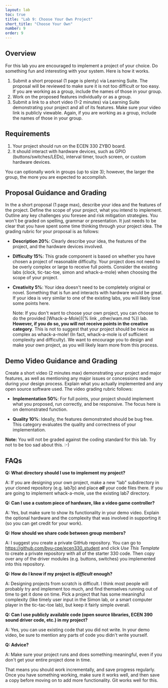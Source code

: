 ```yaml
---
layout: lab
toc: true
title: "Lab 9: Choose Your Own Project"
short_title: "Choose Your Own"
number: 9
order: 9
---
```


## Overview

For this lab you are encouraged to implement a project of your choice. Do something fun and interesting with your system. Here is how it works.

1. Submit a short proposal (1 page is plenty) via Learning Suite. The proposal will be reviewed to make sure it is not too difficult or too easy. If you are working as a group, include the names of those in your group.
1. Work on the proposed features individually or as a group.
1. Submit a link to a short video (1-2 minutes) via Learning Suite demonstrating your project and all of its features. Make sure your video link is publicly viewable. Again, if you are working as a group, include the names of those in your group.

## Requirements

1. Your project should run on the ECEN 330 ZYBO board.
1. It should interact with hardware devices, such as GPIO (buttons/switches/LEDs), interval timer, touch screen, or custom hardware devices.

You can optionally work in groups (up to size 3); however, the larger the group, the more you are expected to accomplish.

## Proposal Guidance and Grading

In the a short proposal (1 page max), describe your idea and the features of the project. Define the scope of your project, what you intend to implement. Outline any key challenges you foresee and risk mitigation strategies. You won't be graded on spelling, grammar or presentation. It just needs to be clear that you have spent some time thinking through your project idea. The grading rubric for your proposal is as follows:

* **Description 20%**: Clearly describe your idea, the features of the project, and the hardware devices involved.

* **Difficulty 15%**: This grade component is based on whether you have chosen a project of reasonable difficulty. Your project does not need to be overly complex or large to receive full points. Consider the existing labs (clock, tic-tac-toe, simon and whack-a-mole) when choosing the scope of your project.

* **Creativity 5%**: Your idea doesn't need to be completely original or novel. Something that is fun and interacts with hardware would be great. If your idea is very similar to one of the existing labs, you will likely lose some points here.

  Note: If you don't want to choose your own project, you can choose to do the provided [Whack-a-Mole]({% link _other/wam.md %}) lab. **However, if you do so, you will not receive points in the creative category**. This is not to suggest that your project should be twice as complex as whack-a-mole! (In fact, whack-a-mole is of sufficient complexity and difficulty). We want to encourage you to design and make your own project, as you will likely learn more from this process.

## Demo Video Guidance and Grading

Create a short video (2 minutes max) demonstrating your project and major features, as well as mentioning any major issues or concessions made during your design process. Explain what you actually implemented and any open source software used. The video grading rubric follows:

* **Implementation 50%**: For full points, your project should implement what you proposed, run correctly, and be responsive. The focus here is on demonstrated function.

* **Quality 10%**: Ideally, the features demonstrated should be bug free. This category evaluates the quality and correctness of your implementation.

**Note:** You will not be graded against the coding standard for this lab. Try not to be too sad about this. :-)

## FAQs

**Q: What directory should I use to implement my project?**

A: If you are designing your own project, make a new "lab" subdirectory in your cloned repository (e.g. lab7p) and place **_all_** your code files there. If you are going to implement whack-a-mole, use the existing lab7 directory.

**Q: Can I use a custom piece of hardware, like a video game controller?**

A: Yes, but make sure to show its functionality in your demo video. Explain the optional hardware and the complexity that was involved in supporting it (so you can get credit for your work).

**Q: How should we share code between group members?**

A: I suggest you create a private GitHub repository. You can go to <https://github.com/byu-cpe/ecen330_student> and click *Use This Template* to create a private repository with all of the starter 330 code. Then copy over any of the driver modules (e.g. buttons, switches) you implemented into this repository.

**Q: How do I know if my project is *difficult* enough?**

A: Designing projects from scratch is difficult. I think most people will probably try and implement too much, and find themselves running out of time to get it done on time. Pick a project that has some meaningful complexity (like timely user input in the Simon lab, or a smart computer player in the tic-tac-toe lab), but keep it fairly simple overall.

**Q: Can I use publicly available code (open source libraries, ECEN 390 sound driver code, etc.) in my project?**

A: Yes, you can use existing code that you did not write. In your demo video, be sure to mention any parts of code you didn't write yourself.

**Q: Advice?**

A: Make sure your project runs and does something meaningful, even if you don't get your entire project done in time.

That means you should work incrementally, and save progress regularly. Once you have something working, make sure it works well, and then save a copy before moving on to add more functionality. Git works well for this.
